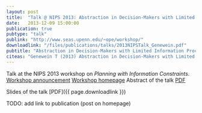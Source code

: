 ```yaml
---
layout: post
title:  "Talk @ NIPS 2013: Abstraction in Decision-Makers with Limited Information Processing Capabilities"
date:   2013-12-09 15:00:00
publication: true
pubtype: "talk"
publink: "http://www.seas.upenn.edu/~ope/workshop/"
downloadlink: "/files/publications/talks/2013NIPSTalk_Genewein.pdf"
pubtitle: "Abstraction in Decision-Makers with Limited Information Processing Capabilities"
citeas: "Genewein T (2013) Abstraction in Decision-Makers with Limited Information Processing Capabilities, NIPS 2013 workshop on Planning with Information Constraints"
---
```


Talk at the NIPS 2013 workshop on *Planning with Information Constraints*.
[Workshop announcement](https://old.nips.cc/Conferences/2013/Program/event.php?ID=3723)
[Workshop homepage](http://www.seas.upenn.edu/~ope/workshop/)
Abstract of the talk [PDF](http://www.seas.upenn.edu/~ope/workshop/program.pdf)

Slides of the talk [PDF]({{ page.downloadlink }})

TODO: add link to publication (post on homepage)
